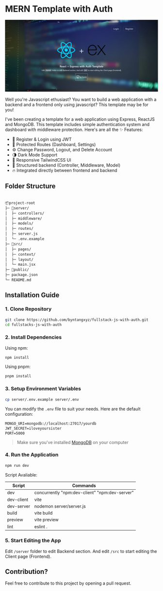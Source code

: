 # MERN Template with Auth

![Preview-1](./preview/home-d.png)


Well you're Javascript ethusiast? You want to build a web application with a backend and a frontend only using javascript? This template may be for you!

I've been creating a template for a web application using Express, ReactJS and MongoDB. This template includes simple authentication system and dashboard with middleware protection. Here's are all the ✨ Features:

- 🔐 Register & Login using JWT
- 🧱 Protected Routes (Dashboard, Settings)
- ⚙️ Change Password, Logout, and Delete Account
- 🌗 Dark Mode Support
- 🎨 Responsive TailwindCSS UI
- 🔧 Structured backend (Controller, Middleware, Model)
- 🔥 Integrated directly between frontend and backend

## Folder Structure

```bash

📦project-root
├─ 📁server/
│  ├─ controllers/
│  ├─ middleware/
│  ├─ models/
│  ├─ routes/
│  ├─ server.js
│  └─ .env.example
├─ 📁src/
│  ├─ pages/
│  ├─ context/
│  ├─ layout/
│  └─ main.jsx
├─ 📁public/
├─ package.json
└─ README.md

```

## Installation Guide

### 1. Clone Repository

```bash
git clone https://github.com/byntangxyz/fullstack-js-with-auth.git
cd fullstacks-js-with-auth
```

### 2. Install Dependencies

Using npm:

```bash
npm install
```

Using pnpm:

```bash
pnpm install
```

### 3. Setup Environment Variables

```bash
cp server/.env.example server/.env

```

You can modify the `.env` file to suit your needs. Here are the default configuration:
```env
MONGO_URI=mongodb://localhost:27017/yourdb
JWT_SECRET=iloveyoursister
PORT=5000
```
> Make sure you've installed [MongoDB](https://www.mongodb.com/try/download/community) on your computer


### 4. Run the Application

```bash
npm run dev
```

Script Avaliable:

| Script     | Commands                                           |
| ---------- | -------------------------------------------------- |
| dev        | concurrently \"npm:dev-client\" \"npm:dev-server\" |
| dev-client | vite                                               |
| dev-server | nodemon server/server.js                           |
| build      | vite build                                         |
| preview    | vite preview                                       |
| lint       | eslint .                                           |

### 5. Start Editing the App

Edit `/server` folder to edit Backend section. And edit `/src` to start editing the Client page (Frontend).

## Contribution?

Feel free to contribute to this project by opening a pull request.
